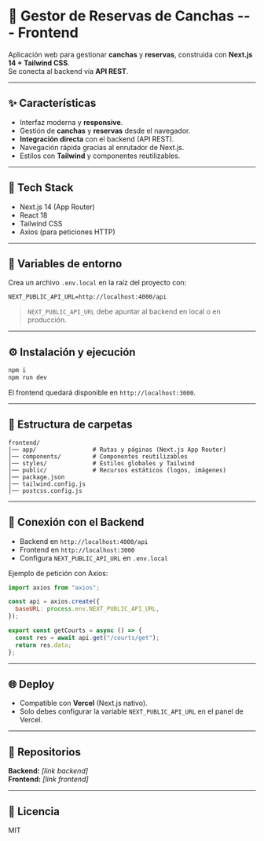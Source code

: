 # 🎨 Gestor de Reservas de Canchas --- Frontend

Aplicación web para gestionar **canchas** y **reservas**, construida con
**Next.js 14 + Tailwind CSS**.\
Se conecta al backend vía **API REST**.

------------------------------------------------------------------------

## ✨ Características

-   Interfaz moderna y **responsive**.
-   Gestión de **canchas** y **reservas** desde el navegador.
-   **Integración directa** con el backend (API REST).
-   Navegación rápida gracias al enrutador de Next.js.
-   Estilos con **Tailwind** y componentes reutilizables.

------------------------------------------------------------------------

## 🧱 Tech Stack

-   Next.js 14 (App Router)
-   React 18
-   Tailwind CSS
-   Axios (para peticiones HTTP)

------------------------------------------------------------------------

## 🔐 Variables de entorno

Crea un archivo `.env.local` en la raíz del proyecto con:

``` env
NEXT_PUBLIC_API_URL=http://localhost:4000/api
```

> `NEXT_PUBLIC_API_URL` debe apuntar al backend en local o en
> producción.

------------------------------------------------------------------------

## ⚙️ Instalación y ejecución

``` bash
npm i
npm run dev
```

El frontend quedará disponible en `http://localhost:3000`.

------------------------------------------------------------------------

## 📂 Estructura de carpetas

    frontend/
    │── app/                # Rutas y páginas (Next.js App Router)
    │── components/         # Componentes reutilizables
    │── styles/             # Estilos globales y Tailwind
    │── public/             # Recursos estáticos (logos, imágenes)
    │── package.json
    │── tailwind.config.js
    │── postcss.config.js

------------------------------------------------------------------------

## 🔌 Conexión con el Backend

-   Backend en `http://localhost:4000/api`
-   Frontend en `http://localhost:3000`
-   Configura `NEXT_PUBLIC_API_URL` en `.env.local`

Ejemplo de petición con Axios:

``` js
import axios from "axios";

const api = axios.create({
  baseURL: process.env.NEXT_PUBLIC_API_URL,
});

export const getCourts = async () => {
  const res = await api.get("/courts/get");
  return res.data;
};
```

------------------------------------------------------------------------

## 🌐 Deploy

-   Compatible con **Vercel** (Next.js nativo).
-   Solo debes configurar la variable `NEXT_PUBLIC_API_URL` en el panel
    de Vercel.

------------------------------------------------------------------------

## 🔗 Repositorios

**Backend:** *\[link backend\]*\
**Frontend:** *\[link frontend\]*

------------------------------------------------------------------------

## 📝 Licencia

MIT
